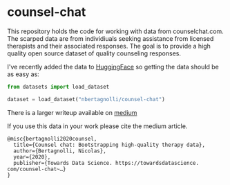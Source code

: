 # counsel-chat
This repository holds the code for working with data from counselchat.com.   The scarped data are from individiuals seeking assistance from licensed therapists and their associated responses. The goal is to provide a high quality open source dataset of quality counseling responses.

I've recently added the data to [HuggingFace](https://huggingface.co/datasets/nbertagnolli/counsel-chat) so getting the data should be as easy as:

```python
from datasets import load_dataset

dataset = load_dataset("nbertagnolli/counsel-chat")
```

There is a larger writeup available on [medium](https://medium.com/towards-data-science/counsel-chat-bootstrapping-high-quality-therapy-data-971b419f33da)

If you use this data in your work please cite the medium article.

```
@misc{bertagnolli2020counsel,
  title={Counsel chat: Bootstrapping high-quality therapy data},
  author={Bertagnolli, Nicolas},
  year={2020},
  publisher={Towards Data Science. https://towardsdatascience. com/counsel-chat~…}
}
```


